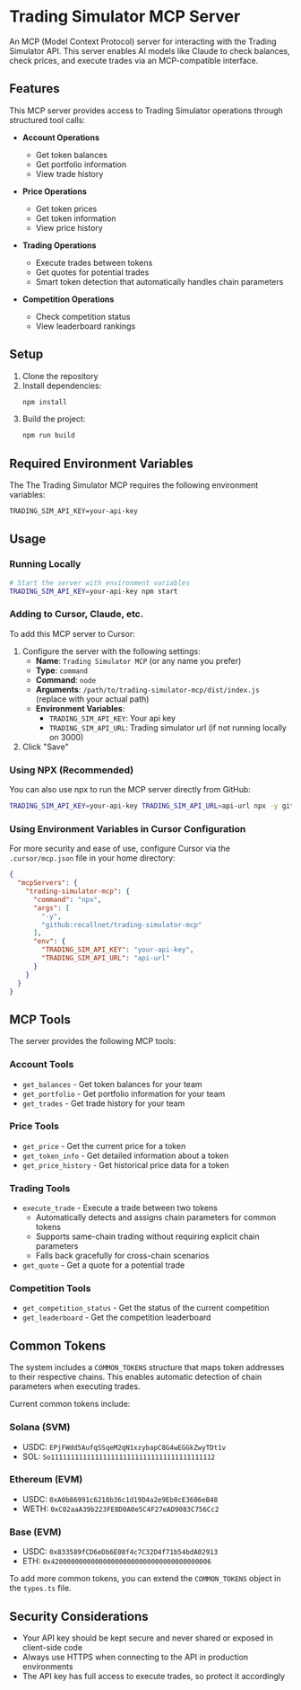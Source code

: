 # Trading Simulator MCP Server

An MCP (Model Context Protocol) server for interacting with the Trading Simulator API. This server enables AI models like Claude to check balances, check prices, and execute trades via an MCP-compatible interface.

## Features

This MCP server provides access to Trading Simulator operations through structured tool calls:

- **Account Operations**
  - Get token balances
  - Get portfolio information
  - View trade history

- **Price Operations**
  - Get token prices
  - Get token information
  - View price history

- **Trading Operations**
  - Execute trades between tokens
  - Get quotes for potential trades
  - Smart token detection that automatically handles chain parameters

- **Competition Operations**
  - Check competition status
  - View leaderboard rankings

## Setup

1. Clone the repository
2. Install dependencies:
   ```bash
   npm install
   ```
3. Build the project:
   ```bash
   npm run build
   ```

## Required Environment Variables

The The Trading Simulator MCP requires the following environment variables:

```
TRADING_SIM_API_KEY=your-api-key
```

## Usage

### Running Locally

```bash
# Start the server with environment variables
TRADING_SIM_API_KEY=your-api-key npm start
```

### Adding to Cursor, Claude, etc.

To add this MCP server to Cursor:

1. Configure the server with the following settings:
   - **Name**: `Trading Simulator MCP` (or any name you prefer)
   - **Type**: `command`
   - **Command**: `node`
   - **Arguments**: `/path/to/trading-simulator-mcp/dist/index.js` (replace with your actual path)
   - **Environment Variables**:
     - `TRADING_SIM_API_KEY`: Your api key
     - `TRADING_SIM_API_URL`: Trading simulator url (if not running locally on 3000)
4. Click "Save"

### Using NPX (Recommended)

You can also use npx to run the MCP server directly from GitHub:

```bash
TRADING_SIM_API_KEY=your-api-key TRADING_SIM_API_URL=api-url npx -y github:recallnet/trading-simulator-mcp
```

### Using Environment Variables in Cursor Configuration

For more security and ease of use, configure Cursor via the `.cursor/mcp.json` file in your home directory:

```json
{
  "mcpServers": {
    "trading-simulator-mcp": {
      "command": "npx",
      "args": [
        "-y",
        "github:recallnet/trading-simulator-mcp"
      ],
      "env": {
        "TRADING_SIM_API_KEY": "your-api-key",
        "TRADING_SIM_API_URL": "api-url"
      }
    }
  }
}
```

## MCP Tools

The server provides the following MCP tools:

### Account Tools

- `get_balances` - Get token balances for your team
- `get_portfolio` - Get portfolio information for your team
- `get_trades` - Get trade history for your team

### Price Tools

- `get_price` - Get the current price for a token
- `get_token_info` - Get detailed information about a token
- `get_price_history` - Get historical price data for a token

### Trading Tools

- `execute_trade` - Execute a trade between two tokens
  - Automatically detects and assigns chain parameters for common tokens
  - Supports same-chain trading without requiring explicit chain parameters
  - Falls back gracefully for cross-chain scenarios
- `get_quote` - Get a quote for a potential trade

### Competition Tools

- `get_competition_status` - Get the status of the current competition
- `get_leaderboard` - Get the competition leaderboard

## Common Tokens

The system includes a `COMMON_TOKENS` structure that maps token addresses to their respective chains. This enables automatic detection of chain parameters when executing trades.

Current common tokens include:

### Solana (SVM)
- USDC: `EPjFWdd5AufqSSqeM2qN1xzybapC8G4wEGGkZwyTDt1v`
- SOL: `So11111111111111111111111111111111111111112`

### Ethereum (EVM)
- USDC: `0xA0b86991c6218b36c1d19D4a2e9Eb0cE3606eB48`
- WETH: `0xC02aaA39b223FE8D0A0e5C4F27eAD9083C756Cc2`

### Base (EVM)
- USDC: `0x833589fCD6eDb6E08f4c7C32D4f71b54bdA02913`
- ETH: `0x4200000000000000000000000000000000000006`

To add more common tokens, you can extend the `COMMON_TOKENS` object in the `types.ts` file.

## Security Considerations

- Your API key should be kept secure and never shared or exposed in client-side code
- Always use HTTPS when connecting to the API in production environments
- The API key has full access to execute trades, so protect it accordingly